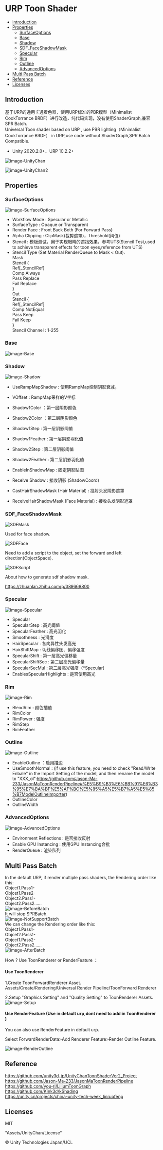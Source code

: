 # URP Toon Shader
- [Introduction](#Introduction)
- [Properties](#Properties)
	- [SurfaceOptions](#SurfaceOptions)
	- [Base](#Base)
	- [Shadow](#Shadow)
	- [SDF_FaceShadowMask](#SDF_FaceShadowMask)
	- [Specular](#Specular)
	- [Rim](#Rim)
	- [Outline](#Outline)
	- [AdvancedOptions](#AdvancedOptions)
- [Multi Pass Batch](#Multi-Pass-Batch)
- [Reference](#Reference)
- [Licenses](#Licenses)

## Introduction
基于URP的通用卡通着色器，使用URP标准的PBR模型（Minimalist CookTorrance BRDF）进行改造，纯代码实现，没有使用ShaderGraph,兼容SPR Batch.  
Universal Toon shader based on URP , use PBR lighting（Minimalist CookTorrance BRDF） in URP,use code without ShaderGraph,SPR Batch Compatible.  
- Unity 2020.2.0+、URP 10.2.2+  

![image-UnityChan](image/UnityChan.png) 

![image-UnityChan2](image/UnityChan2.png)

## Properties
### SurfaceOptions
![image-SurfaceOptions](image/SurfaceOptions.png) 
- Workflow Mode : Specular or Metallic 
- SurfaceType : Opaque or Transparent 
- Render Face : Front Back Both (For Forward Pass)
- Alpha Clipping : ClipMask(裁剪遮罩)，Threshold(阈值)
- Stencil : 模板测试，用于实现眼睛的遮挡效果，参考UTS(Stencil Test,used to achieve transparent effects for toon eyes,reference from UTS)  
- Stencil Type  (Set Material RenderQueue to Mask < Out).  
Mask  
Stencil {  
                Ref[_StencilRef]  
                Comp Always  
                Pass Replace  
                Fail Replace  
            }  
Out  
Stencil {  
                Ref[_StencilRef]  
                Comp NotEqual  
                Pass Keep  
                Fail Keep  
            }  
Stencil Channel : 1-255

### Base
![image-Base](image/Base.png) 
### Shadow
![image-Shadow](image/Shadow.png) 
- UseRampMapShadow : 使用RampMap控制阴影衰减。

- VOffset : RampMap采样的V坐标

- Shadow1Color ：第一层阴影颜色

- Shadow2Color ：第二层阴影颜色

- Shadow1Step : 第一层阴影阈值

- Shadow1Feather : 第一层阴影羽化值

- Shadow2Step : 第二层阴影阈值

- Shadow2Feather : 第二层阴影羽化值

- EnableInShadowMap : 固定阴影贴图

- Receive Shadow : 接收阴影 (ShadowCoord)

- CastHairShadowMask (Hair Material) : 投射头发阴影遮罩

- ReceiveHairShadowMask (Face Material) : 接收头发阴影遮罩

  

### SDF_FaceShadowMask

 ![SDFMask](image\SDFMask.png) 

Used for face shadow.

![SDFFace](image\SDFFace.png) 

Need to add a script to the object, set the forward and left direction(ObjectSpace).

![SDFScript](image\SDFScript.png) 

About how to generate sdf shadow mask.

https://zhuanlan.zhihu.com/p/389668800

### Specular

![image-Specular](image/Specular.png) 
- Specular
- SpecularStep : 高光阈值
- SpecularFeather : 高光羽化
- Smoothness : 光滑度
- HairSpecular : 各向异性头发高光
- HairShiftMap : 切线偏移图、偏移强度
- SpecularShift : 第一层高光偏移量
- SpecularShiftSec : 第二层高光偏移量
- SpecularSecMul : 第二层高光强度（*Specular)
- EnablesSpecularHighlights : 是否使用高光

### Rim
![image-Rim](image/Rim.png) 
- BlendRim : 颜色插值
- RimColor
- RimPower : 强度
- RimStep
- RimFeather

### Outline
![image-Outline](image/Outline.png) 
- EnableOutline ：启用描边
- UseSmoothNormal : (if use this feature, you need to check "Read/Write Enbale" in the Import Setting of the model, and then rename the model to "XXX_ol":https://github.com/Jason-Ma-233/JasonMaToonRenderPipeline#%E5%B9%B3%E6%BB%91%E6%B3%95%E7%BA%BF%E5%AF%BC%E5%85%A5%E5%B7%A5%E5%85%B7ModelOutlineImporter)
- OutlineColor
- OutlineWidth

### AdvancedOptions
![image-AdvancedOptions](image/AdvancedOptions.png) 
- Environment Reflections : 是否接收反射  
- Enable GPU Instancing : 使用GPU Instancing合批  
- RenderQueue : 渲染队列  

## Multi Pass Batch

In the default URP, if render multiple pass shaders, the Rendering order like this:  
Object1.Pass1-  
Objcet1.Pass2-  
Object2.Pass1-  
Object2.Pass2......  
![image-BeforeBatch](image/BeforeBatch.png)    
It will stop SPRBatch.  
![image-NotSupportBatch](image/NotSupportBatch.png)   
We can change the Rendering order like this:  
Object1.Pass1-  
Objcet2.Pass1-  
Object1.Pass2-  
Object2.Pass2......  
![image-AfterBatch](image/AfterBatch.png)   

How ? Use ToonRenderer or RenderFeature ：

#### Use ToonRenderer 

1.Create ToonForwardRenderer Asset.  
Assets/Create/Rendering/Universal Render Pipeline/ToonForward Renderer

2.Setup "Graphics Setting" and "Quality Setting" to ToonRenderer Assets.
![image-Setup](image/Setup.png)  

#### Use RenderFeature (Use in default urp,dont need to add in ToonRenderer )

You can also use RenderFeature in default urp.

Select ForwardRenderData>Add Renderer Feature>Render Outline Feature.

![image-RenderOutline](image/RenderOutline.png)  

## Reference

https://github.com/unity3d-jp/UnityChanToonShaderVer2_Project  
https://github.com/Jason-Ma-233/JasonMaToonRenderPipeline  
https://github.com/you-ri/LiliumToonGraph  
https://github.com/Kink3d/kShading  
https://unity.cn/projects/china-unity-tech-week_linruofeng

## Licenses

MIT

"Assets/UnityChan/License"

© Unity Technologies Japan/UCL
